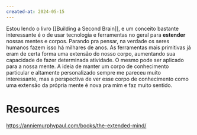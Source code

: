 ```yaml
---
created-at: 2024-05-15
---
```


Estou lendo o livro [[Building a Second Brain]], e um conceito bastante interessante é o de usar tecnologia e ferramentas no geral para **estender** nossas mentes e corpos. Parando pra pensar, na verdade os seres humanos fazem isso há milhares de anos. As ferramentas mais primitivas já eram de certa forma uma extensão do nosso corpo, aumentando sua capacidade de fazer determinada atividade. O mesmo pode ser aplicado para a nossa mente. A ideia de manter um corpo de conhecimento particular e altamente personalizado sempre me pareceu muito interessante, mas a perspectiva de ver esse corpo de conhecimento como uma extensão da própria mente é nova pra mim e faz muito sentido.

# Resources

https://anniemurphypaul.com/books/the-extended-mind/
